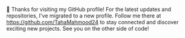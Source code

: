 👋 Thanks for visiting my GitHub profile! For the latest updates and repositories, I've migrated to a new profile. Follow me there at https://github.com/TahaMahmood24 to stay connected and discover exciting new projects. See you on the other side of code!
